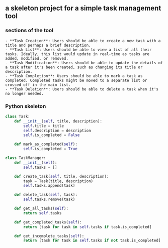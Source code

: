 ## a skeleton project for a simple task management tool

### sections of the tool
    - **Task Creation**: Users should be able to create a new task with a title and perhaps a brief description.
    - **Task List**: Users should be able to view a list of all their tasks. Ideally, this list would update in real-time as tasks are added, modified, or removed.
    - **Task Modification**: Users should be able to update the details of a task after it's been created, such as changing its title or description.
    - **Task Completion**: Users should be able to mark a task as completed. Completed tasks might be moved to a separate list or crossed off in the main list.
    - **Task Deletion**: Users should be able to delete a task when it's no longer needed.



### Python skeleton
```python
class Task:
    def __init__(self, title, description):
        self.title = title
        self.description = description
        self.is_completed = False

    def mark_as_completed(self):
        self.is_completed = True

class TaskManager:
    def __init__(self):
        self.tasks = []

    def create_task(self, title, description):
        task = Task(title, description)
        self.tasks.append(task)

    def delete_task(self, task):
        self.tasks.remove(task)

    def get_all_tasks(self):
        return self.tasks

    def get_completed_tasks(self):
        return [task for task in self.tasks if task.is_completed]

    def get_incomplete_tasks(self):
        return [task for task in self.tasks if not task.is_completed]
```
